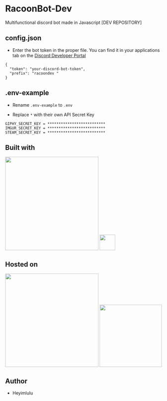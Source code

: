 # RacoonBot-Dev

Multifunctional discord bot made in Javascript [DEV REPOSITORY]

## config.json 

- Enter the bot token in the proper file. You can find it in your applications tab on the [Discord Developer Portal](https://discord.com/developers/applications)

```
{
  "token": "your-discord-bot-token", 
  "prefix": "racoondev "
}
```

## .env-example 

- Rename ``.env-example`` to ``.env``

- Replace ``*`` with their own API Secret Key

```
GIPHY_SECRET_KEY = **************************
IMGUR_SECRET_KEY = **************************
STEAM_SECRET_KEY = **************************
```

## Built with

<img height="300" src="https://upload.wikimedia.org/wikipedia/commons/thumb/1/1a/JetBrains_Logo_2016.svg/1200px-JetBrains_Logo_2016.svg.png">

<img height="50px" src="https://cdn.worldvectorlogo.com/logos/intellijidea.svg">

## Hosted on

<img height="300px" src="https://download.logo.wine/logo/Microsoft_Azure/Microsoft_Azure-Logo.wine.png">

<img height="200px" src="https://www.raspberrypi.org/wp-content/uploads/2011/10/Raspi-PGB001.png">

## Author

- Heyimlulu
